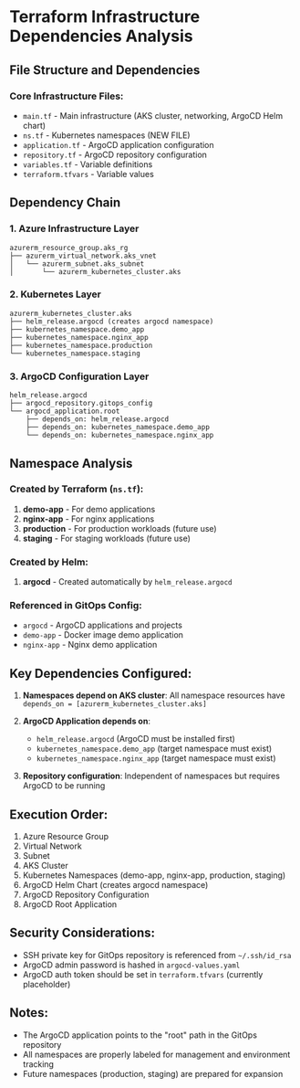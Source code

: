 # Terraform Infrastructure Dependencies Analysis

## File Structure and Dependencies

### Core Infrastructure Files:
- `main.tf` - Main infrastructure (AKS cluster, networking, ArgoCD Helm chart)
- `ns.tf` - Kubernetes namespaces (NEW FILE)
- `application.tf` - ArgoCD application configuration
- `repository.tf` - ArgoCD repository configuration
- `variables.tf` - Variable definitions
- `terraform.tfvars` - Variable values

## Dependency Chain

### 1. Azure Infrastructure Layer
```
azurerm_resource_group.aks_rg
├── azurerm_virtual_network.aks_vnet
│   └── azurerm_subnet.aks_subnet
│       └── azurerm_kubernetes_cluster.aks
```

### 2. Kubernetes Layer
```
azurerm_kubernetes_cluster.aks
├── helm_release.argocd (creates argocd namespace)
├── kubernetes_namespace.demo_app
├── kubernetes_namespace.nginx_app
├── kubernetes_namespace.production
└── kubernetes_namespace.staging
```

### 3. ArgoCD Configuration Layer
```
helm_release.argocd
├── argocd_repository.gitops_config
└── argocd_application.root
    ├── depends_on: helm_release.argocd
    ├── depends_on: kubernetes_namespace.demo_app
    └── depends_on: kubernetes_namespace.nginx_app
```

## Namespace Analysis

### Created by Terraform (`ns.tf`):
1. **demo-app** - For demo applications
2. **nginx-app** - For nginx applications  
3. **production** - For production workloads (future use)
4. **staging** - For staging workloads (future use)

### Created by Helm:
1. **argocd** - Created automatically by `helm_release.argocd`

### Referenced in GitOps Config:
- `argocd` - ArgoCD applications and projects
- `demo-app` - Docker image demo application
- `nginx-app` - Nginx demo application

## Key Dependencies Configured:

1. **Namespaces depend on AKS cluster**: All namespace resources have `depends_on = [azurerm_kubernetes_cluster.aks]`

2. **ArgoCD Application depends on**:
   - `helm_release.argocd` (ArgoCD must be installed first)
   - `kubernetes_namespace.demo_app` (target namespace must exist)
   - `kubernetes_namespace.nginx_app` (target namespace must exist)

3. **Repository configuration**: Independent of namespaces but requires ArgoCD to be running

## Execution Order:
1. Azure Resource Group
2. Virtual Network
3. Subnet
4. AKS Cluster
5. Kubernetes Namespaces (demo-app, nginx-app, production, staging)
6. ArgoCD Helm Chart (creates argocd namespace)
7. ArgoCD Repository Configuration
8. ArgoCD Root Application

## Security Considerations:
- SSH private key for GitOps repository is referenced from `~/.ssh/id_rsa`
- ArgoCD admin password is hashed in `argocd-values.yaml`
- ArgoCD auth token should be set in `terraform.tfvars` (currently placeholder)

## Notes:
- The ArgoCD application points to the "root" path in the GitOps repository
- All namespaces are properly labeled for management and environment tracking
- Future namespaces (production, staging) are prepared for expansion

